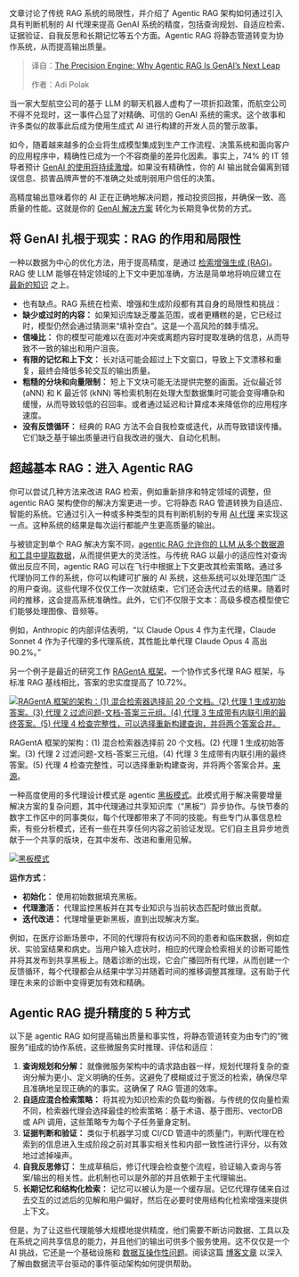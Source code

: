 <!--
title: 精准引擎：Agentic RAG如何引领GenAI新飞跃
cover: https://cdn.thenewstack.io/media/2025/08/f5878751-goldfish.jpg
summary: 文章讨论了传统 RAG 系统的局限性，并介绍了 Agentic RAG 架构如何通过引入具有判断机制的 AI 代理来提高 GenAI 系统的精度，包括查询规划、自适应检索、证据验证、自我反思和长期记忆等五个方面。Agentic RAG 将静态管道转变为协作系统，从而提高输出质量。
-->

文章讨论了传统 RAG 系统的局限性，并介绍了 Agentic RAG 架构如何通过引入具有判断机制的 AI 代理来提高 GenAI 系统的精度，包括查询规划、自适应检索、证据验证、自我反思和长期记忆等五个方面。Agentic RAG 将静态管道转变为协作系统，从而提高输出质量。

> 译自：[The Precision Engine: Why Agentic RAG Is GenAI’s Next Leap](https://thenewstack.io/the-precision-engine-why-agentic-rag-is-genais-next-leap/)
> 
> 作者：Adi Polak

当一家大型航空公司的基于 LLM 的聊天机器人虚构了一项折扣政策，而航空公司不得不兑现时，这一事件凸显了对精确、可信的 GenAI 系统的需求。这个故事和许多类似的故事此后成为使用生成式 AI 进行构建的开发人员的警示故事。

如今，随着越来越多的企业将生成模型集成到生产工作流程、决策系统和面向客户的应用程序中，精确性已成为一个不容商量的差异化因素。事实上，74% 的 IT 领导者预计 [GenAI 的使用将持续激增](http://report.confluent.io)。如果没有精确性，你的 AI 输出就会偏离到错误信息、损害品牌声誉的不准确之处或削弱用户信任的决策。

高精度输出意味着你的 AI 正在正确地解决问题，推动投资回报，并确保一致、高质量的性能。这就是你的 [GenAI 解决方案](https://thenewstack.io/7-best-practices-for-developers-getting-started-with-genai/) 转化为长期竞争优势的方式。

## 将 GenAI 扎根于现实：RAG 的作用和局限性

一种以数据为中心的优化方法，用于提高精度，是通过 [检索增强生成 (RAG)](https://www.confluent.io/learn/retrieval-augmented-generation-rag/)。RAG 使 LLM 能够在特定领域的上下文中更加准确，方法是简单地将响应建立在 [最新的知识](https://thenewstack.io/how-to-scale-rag-and-build-more-accurate-llms/) 之上。

* 也有缺点。RAG 系统在检索、增强和生成阶段都有其自身的局限性和挑战：
* **缺少或过时的内容：** 如果知识库缺乏覆盖范围，或者更糟糕的是，它已经过时，模型仍然会通过猜测来“填补空白”。这是一个高风险的棘手情况。
* **信噪比：** 你的模型可能难以在面对冲突或离题内容时提取准确的信息，从而导致不一致的输出和用户沮丧。
* **有限的记忆和上下文：** 长对话可能会超过上下文窗口，导致上下文漂移和重复，最终会降低多轮交互的输出质量。
* **粗糙的分块和向量限制：** 短上下文块可能无法提供完整的画面。近似最近邻 (aNN) 和 K 最近邻 (kNN) 等检索机制在处理大型数据集时可能会变得嘈杂和缓慢，从而导致较低的召回率。或者通过延迟和计算成本来降低你的应用程序速度。
* **没有反馈循环：** 经典的 RAG 方法不会自我检查或迭代，从而导致错误传播。它们缺乏基于输出质量进行自我改进的强大、自动化机制。

## 超越基本 RAG：进入 Agentic RAG

你可以尝试几种方法来改进 RAG 检索，例如重新排序和特定领域的调整，但 agentic RAG 架构使你的解决方案更进一步。它将静态 RAG 管道转换为自适应、智能的系统。它通过引入一种或多种类型的具有判断机制的专用 [AI 代理](https://www.confluent.io/learn/agentic-ai/) 来实现这一点。这种系统的结果是每次运行都能产生更高质量的输出。

与被锁定到单个 RAG 解决方案不同，[agentic RAG 允许你的 LLM 从多个数据源和工具中提取数据](https://thenewstack.io/a2a-mcp-kafka-and-flink-the-new-stack-for-ai-agents/)，从而提供更大的灵活性。与传统 RAG 以最小的适应性对查询做出反应不同，agentic RAG 可以在飞行中根据上下文更改其检索策略。通过多代理协同工作的系统，你可以构建可扩展的 AI 系统，这些系统可以处理范围广泛的用户查询。这些代理不仅仅工作一次就结束，它们还会迭代过去的结果。随着时间的推移，这会提高系统准确性。此外，它们不仅限于文本：高级多模态模型使它们能够处理图像、音频等。

例如，Anthropic 的内部评估表明，“以 Claude Opus 4 作为主代理，Claude Sonnet 4 作为子代理的多代理系统，其性能比单代理 Claude Opus 4 高出 90.2%。”

另一个例子是最近的研究工作 [RAGentA 框架](https://arxiv.org/html/2506.16988)。一个协作式多代理 RAG 框架，与标准 RAG 基线相比，答案的忠实度提高了 10.72%。

[![RAGentA 框架的架构：(1) 混合检索器选择前 20 个文档。(2) 代理 1 生成初始答案。(3) 代理 2 过滤问题-文档-答案三元组。(4) 代理 3 生成带有内联引用的最终答案。(5) 代理 4 检查完整性，可以选择重新构建查询，并将两个答案合并。](https://cdn.thenewstack.io/media/2025/08/b5b4679d-image1-1024x436.png)](https://cdn.thenewstack.io/media/2025/08/b5b4679d-image1-1024x436.png)

RAGentA 框架的架构：(1) 混合检索器选择前 20 个文档。(2) 代理 1 生成初始答案。(3) 代理 2 过滤问题-文档-答案三元组。(4) 代理 3 生成带有内联引用的最终答案。(5) 代理 4 检查完整性，可以选择重新构建查询，并将两个答案合并。[来源](https://arxiv.org/html/2506.16988)。

一种高度使用的多代理设计模式是 agentic [黑板模式](https://www.confluent.io/blog/event-driven-multi-agent-systems/)。此模式用于解决需要增量解决方案的复杂问题，其中代理通过共享知识库（“黑板”）异步协作。与快节奏的数字工作区中的同事类似，每个代理都带来了不同的技能。有些专门从事信息检索，有些分析模式，还有一些在共享任何内容之前验证发现。它们自主且异步地贡献于一个共享的版块，在其中发布、改进和重用见解。

[![黑板模式](https://cdn.thenewstack.io/media/2025/08/fa02b4ad-image2-1024x496.png)](https://cdn.thenewstack.io/media/2025/08/fa02b4ad-image2-1024x496.png)

**运作方式：**

* **初始化：** 使用初始数据填充黑板。
* **代理激活：** 代理监控黑板并在其专业知识与当前状态匹配时做出贡献。
* **迭代改进：** 代理增量更新黑板，直到出现解决方案。

例如，在医疗诊断场景中，不同的代理将有权访问不同的患者和临床数据，例如症状、实验室结果和病史。当用户输入症状时，相应的代理会检索相关的诊断可能性并将其发布到共享黑板上。随着诊断的出现，它会广播回所有代理，从而创建一个反馈循环，每个代理都会从结果中学习并随着时间的推移调整其推理。这有助于代理在未来的诊断中变得更加有效和精确。

## Agentic RAG 提升精度的 5 种方式

以下是 agentic RAG 如何提高输出质量和事实性，将静态管道转变为由专门的“微服务”组成的协作系统，这些微服务实时推理、评估和适应：

1. **查询规划和分解：** 就像微服务架构中的请求路由器一样，规划代理将复杂的查询分解为更小、定义明确的任务。这避免了模糊或过于宽泛的检索，确保尽早且准确地呈现正确的的事实。这确保了 RAG 管道的效率。
2. **自适应混合检索策略：** 将其视为知识检索的负载均衡器。与传统的仅向量检索不同，检索器代理会选择最佳的检索策略：基于术语、基于图形、vectorDB 或 API 调用，这些策略专为每个子任务量身定制。
3. **证据判断和验证：** 类似于机器学习或 CI/CD 管道中的质量门，判断代理在检索到的信息进入生成阶段之前对其事实相关性和内部一致性进行评分，以有效地过滤掉噪声。
4. **自我反思修订：** 生成草稿后，修订代理会检查整个流程，验证输入查询与答案/输出的相关性。此机制也可以是外部的并且依赖于主代理输出。
5. **长期记忆和结构化检索：** 记忆可以被认为是一个缓存层。记忆代理存储来自过去交互的过滤后的见解和用户偏好，然后在必要时使用结构化检索增强来提供上下文。

但是，为了让这些代理能够大规模地提供精度，他们需要不断访问数据、工具以及在系统之间共享信息的能力，并且他们的输出可供多个服务使用。这不仅仅是一个 AI 挑战，它还是一个基础设施和 [数据互操作性问题](https://thenewstack.io/ai-wont-save-you-from-your-data-modeling-problems/)。阅读这篇 [博客文章](https://www.confluent.io/blog/the-future-of-ai-agents-is-event-driven/) 以深入了解由数据流平台驱动的事件驱动架构如何提供帮助。